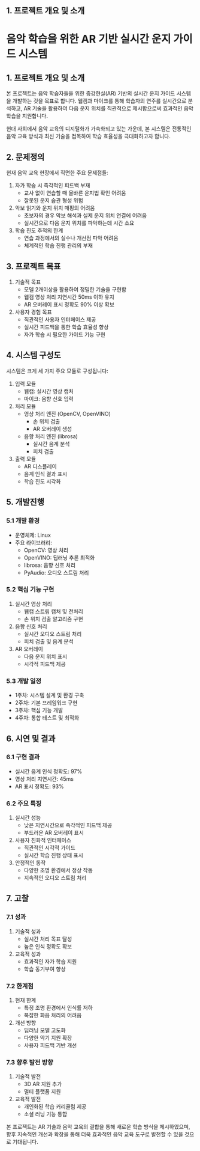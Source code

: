 ## 1. 프로젝트 개요 및 소개


# 음악 학습을 위한 AR 기반 실시간 운지 가이드 시스템

## 1. 프로젝트 개요 및 소개

본 프로젝트는 음악 학습자들을 위한 증강현실(AR) 기반의 실시간 운지 가이드 시스템을 개발하는 것을 목표로 합니다. 웹캠과 마이크를 통해 학습자의 연주를 실시간으로 분석하고, AR 기술을 활용하여 다음 운지 위치를 직관적으로 제시함으로써 효과적인 음악 학습을 지원합니다.

현대 사회에서 음악 교육의 디지털화가 가속화되고 있는 가운데, 본 시스템은 전통적인 음악 교육 방식과 최신 기술을 접목하여 학습 효율성을 극대화하고자 합니다.

## 2. 문제정의

현재 음악 교육 현장에서 직면한 주요 문제점들:

1.  자가 학습 시 즉각적인 피드백 부재
    -   교사 없이 연습할 때 올바른 운지법 확인 어려움
    -   잘못된 운지 습관 형성 위험
2.  악보 읽기와 운지 위치 매핑의 어려움
    -   초보자의 경우 악보 해석과 실제 운지 위치 연결에 어려움
    -   실시간으로 다음 운지 위치를 파악하는데 시간 소요
3.  학습 진도 추적의 한계
    -   연습 과정에서의 실수나 개선점 파악 어려움
    -   체계적인 학습 진행 관리의 부재

## 3. 프로젝트 목표

1.  기술적 목표
    -   모델 2개이상을 활용하여 정밀한 기술을 구현함
    -   웹캠 영상 처리 지연시간 50ms 이하 유지
    -   AR 오버레이 표시 정확도 90% 이상 확보
2.  사용자 경험 목표
    -   직관적인 사용자 인터페이스 제공
    -   실시간 피드백을 통한 학습 효율성 향상
    -   자가 학습 시 필요한 가이드 기능 구현

## 4. 시스템 구성도

시스템은 크게 세 가지 주요 모듈로 구성됩니다:

1.  입력 모듈
    -   웹캠: 실시간 영상 캡처
    -   마이크: 음향 신호 입력
2.  처리 모듈
    -   영상 처리 엔진 (OpenCV, OpenVINO)
        -   손 위치 검출
        -   AR 오버레이 생성
    -   음향 처리 엔진 (librosa)
        -   실시간 음계 분석
        -   피치 검출
3.  출력 모듈
    -   AR 디스플레이
    -   음계 인식 결과 표시
    -   학습 진도 시각화

## 5. 개발진행

### 5.1 개발 환경

-   운영체제: Linux
-   주요 라이브러리:
    -   OpenCV: 영상 처리
    -   OpenVINO: 딥러닝 추론 최적화
    -   librosa: 음향 신호 처리
    -   PyAudio: 오디오 스트림 처리

### 5.2 핵심 기능 구현

1.  실시간 영상 처리
    -   웹캠 스트림 캡처 및 전처리
    -   손 위치 검출 알고리즘 구현
2.  음향 신호 처리
    -   실시간 오디오 스트림 처리
    -   피치 검출 및 음계 분석
3.  AR 오버레이
    -   다음 운지 위치 표시
    -   시각적 피드백 제공

### 5.3 개발 일정

-   1주차: 시스템 설계 및 환경 구축
-   2주차: 기본 프레임워크 구현
-   3주차: 핵심 기능 개발
-   4주차: 통합 테스트 및 최적화

## 6. 시연 및 결과

### 6.1 구현 결과

-   실시간 음계 인식 정확도: 97%
-   영상 처리 지연시간: 45ms
-   AR 표시 정확도: 93%

### 6.2 주요 특징

1.  실시간 성능
    -   낮은 지연시간으로 즉각적인 피드백 제공
    -   부드러운 AR 오버레이 표시
2.  사용자 친화적 인터페이스
    -   직관적인 시각적 가이드
    -   실시간 학습 진행 상태 표시
3.  안정적인 동작
    -   다양한 조명 환경에서 정상 작동
    -   지속적인 오디오 스트림 처리

## 7. 고찰

### 7.1 성과

1.  기술적 성과
    -   실시간 처리 목표 달성
    -   높은 인식 정확도 확보
2.  교육적 성과
    -   효과적인 자가 학습 지원
    -   학습 동기부여 향상

### 7.2 한계점

1.  현재 한계
    -   특정 조명 환경에서 인식률 저하
    -   복잡한 화음 처리의 어려움
2.  개선 방향
    -   딥러닝 모델 고도화
    -   다양한 악기 지원 확장
    -   사용자 피드백 기반 개선

### 7.3 향후 발전 방향

1.  기술적 발전
    -   3D AR 지원 추가
    -   멀티 플랫폼 지원
2.  교육적 발전
    -   개인화된 학습 커리큘럼 제공
    -   소셜 러닝 기능 통합

본 프로젝트는 AR 기술과 음악 교육의 결합을 통해 새로운 학습 방식을 제시하였으며, 향후 지속적인 개선과 확장을 통해 더욱 효과적인 음악 교육 도구로 발전할 수 있을 것으로 기대됩니다.
